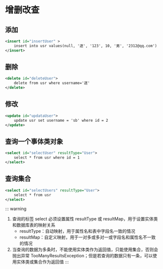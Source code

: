 # 增删改查
## 添加

```xml
<insert id="insertUser" >
    insert into usr values(null, '逐', '123', 10, '男', '2312@qq.com')
</insert>
```

## 删除

```xml
<delete id="deleteUser">
    delete from usr where username='逐'
</delete>
```

## 修改

```xml
<update id="updataUser">
    update usr set username = 'sb' where id = 2
</update>
```

## 查询一个事体类对象

```xml
<select id="selectUser" resultType="User">
    select * from usr where id = 1
</select>
```

## 查询集合

```xml
<select id="selectUsers" resultType="User">
    select * from usr
</select>
```

::: warning
1. 查询的标签 select 必须设置属性 resultType 或 resultMap，用于设置实体类和数据库表的映射关系
    - resultType：自动映射，用于属性名和表中字段名一致的情况
    - resultMap：自定义映射，用于一对多或多对一或字段名和属性名不一致的情况
2. 当查询的数据为多条时，不能使用实体类作为返回值，只能使用集合，否则会抛出异常 TooManyResultsException；但是若查询的数据只有一条，可以使用实体类或集合作为返回值
:::

